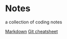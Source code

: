 # Notes
a collection of coding notes

[Markdown](https://github.com/minaorangina/Notes/markdown.html)
[Git cheatsheet](https://github.com/minaorangina/Nots/cheatsheet.md)
